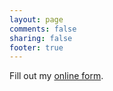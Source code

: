 ```yaml
---
layout: page
comments: false
sharing: false
footer: true
---
```

<div id="wufoo-z7x3p3">
Fill out my <a href="http://chriscowley.wufoo.com/forms/z7x3p3">online form</a>.
</div>
<script type="text/javascript">var z7x3p3;(function(d, t) {
var s = d.createElement(t), options = {
'userName':'chriscowley', 
'formHash':'z7x3p3', 
'autoResize':true,
'height':'515',
'async':true,
'header':'show'};
s.src = ('https:' == d.location.protocol ? 'https://' : 'http://') + 'wufoo.com/scripts/embed/form.js';
s.onload = s.onreadystatechange = function() {
var rs = this.readyState; if (rs) if (rs != 'complete') if (rs != 'loaded') return;
try { z7x3p3 = new WufooForm();z7x3p3.initialize(options);z7x3p3.display(); } catch (e) {}};
var scr = d.getElementsByTagName(t)[0], par = scr.parentNode; par.insertBefore(s, scr);
})(document, 'script');</script>
